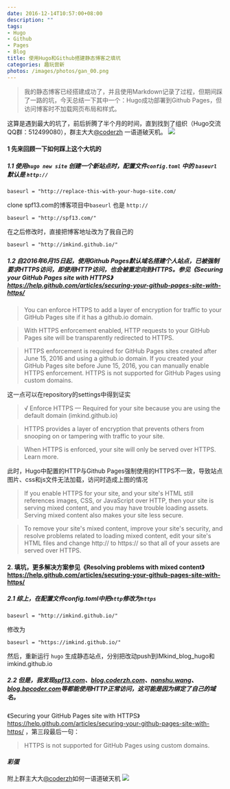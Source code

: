 ```yaml
---
date: 2016-12-14T10:57:00+08:00
description: ""
tags:
- Hugo
- Github
- Pages
- Blog
title: 使用Hugo和Github搭建静态博客之填坑
categories: 趣玩尝新
photos: /images/photos/gan_00.png
---
```


> 我的静态博客已经搭建成功了，并且使用Markdown记录了过程，但期间踩了一路的坑，今天总结一下其中一个：Hugo成功部署到Github Pages，但访问博客时不加载网页布局和样式。

这算是遇到最大的坑了，前后折腾了半个月的时间，直到找到了组织（Hugo交流QQ群：512499080），群主大大[@coderzh](http://www.coderzh.com/) 一语道破天机。
![](/images/20161214/hugo_tk_01.png)

<!--more-->

#### 1 先来回顾一下如何踩上这个大坑的

##### 1.1 使用`hugo new site` 创建一个新站点时，配置文件`config.toml` 中的 `baseurl` 默认是 `http://`

	baseurl = "http://replace-this-with-your-hugo-site.com/

clone spf13.com的博客项目中`baseurl` 也是 `http://`

	baseurl = "http://spf13.com/"

在之后修改时，直接把博客地址改为了我自己的

	baseurl = "http://imkind.github.io/"

##### 1.2 自2016年6月15日起，使用Github Pages默认域名搭建个人站点，已被强制要求HTTPS访问，即使用HTTP访问，也会被重定向到HTTPS。参见《Securing your GitHub Pages site with HTTPS》 https://help.github.com/articles/securing-your-github-pages-site-with-https/



> You can enforce HTTPS to add a layer of encryption for traffic to your GitHub Pages site if it has a github.io domain.

> With HTTPS enforcement enabled, HTTP requests to your GitHub Pages site will be transparently redirected to HTTPS.

> HTTPS enforcement is required for GitHub Pages sites created after June 15, 2016 and using a github.io domain. If you created your GitHub Pages site before June 15, 2016, you can manually enable HTTPS enforcement. HTTPS is not supported for GitHub Pages using custom domains.

这一点可以在repository的settings中得到证实

> √ Enforce HTTPS — Required for your site because you are using the default domain (imkind.github.io)

> HTTPS provides a layer of encryption that prevents others from snooping on or tampering with traffic to your site.

> When HTTPS is enforced, your site will only be served over HTTPS. Learn more.

此时，Hugo中配置的HTTP与Github Pages强制使用的HTTPS不一致，导致站点图片、css和js文件无法加载，访问时造成上图的情况

> If you enable HTTPS for your site, and your site's HTML still references images, CSS, or JavaScript over HTTP, then your site is serving mixed content, and you may have trouble loading assets. Serving mixed content also makes your site less secure.

>To remove your site's mixed content, improve your site's security, and resolve problems related to loading mixed content, edit your site's HTML files and change http:// to https:// so that all of your assets are served over HTTPS.

#### 2. 填坑，更多解决方案参见《Resolving problems with mixed content》https://help.github.com/articles/securing-your-github-pages-site-with-https/

##### 2.1 综上，在配置文件config.toml中把`http`修改为`https`

	baseurl = "http://imkind.github.io/"

修改为

	baseurl = "https://imkind.github.io/"

然后，重新运行 `hugo` 生成静态站点，分别把改动push到IMkind_blog_hugo和imkind.github.io

##### 2.2 但是，我发现[spf13.com](http://spf13.com/)、[blog.coderzh.com](http://blog.coderzh.com/)、[nanshu.wang](http://nanshu.wang/)、[blog.bpcoder.com](http://blog.bpcoder.com/)等都能使用HTTP正常访问，这可能是因为绑定了自己的域名。

《Securing your GitHub Pages site with HTTPS》 https://help.github.com/articles/securing-your-github-pages-site-with-https/ ，第三段最后一句：

> HTTPS is not supported for GitHub Pages using custom domains.

#### *彩蛋*
附上群主大大[@coderzh](http://www.coderzh.com/)如何一语道破天机
![](/images/20161214/hugo_tk_02.png)

